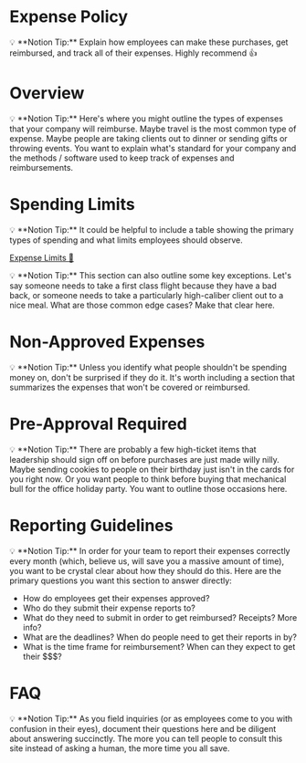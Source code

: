 # Expense Policy

<aside>
💡 **Notion Tip:** Explain how employees can make these purchases, get reimbursed, and track all of their expenses. Highly recommend 👍

</aside>

# Overview

<aside>
💡 **Notion Tip:** Here's where you might outline the types of expenses that your company will reimburse. Maybe travel is the most common type of expense. Maybe people are taking clients out to dinner or sending gifts or throwing events. You want to explain what's standard for your company and the methods / software used to keep track of expenses and reimbursements.

</aside>

# Spending Limits

<aside>
💡 **Notion Tip:** It could be helpful to include a table showing the primary types of spending and what limits employees should observe.

</aside>

[Expense Limits 💸](Expense%20Policy%202a711d436a06411185517a30a3223578/Expense%20Limits%20%F0%9F%92%B8%20d4793270294b4d228d06ed69bd651252.csv)

<aside>
💡 **Notion Tip:** This section can also outline some key exceptions. Let's say someone needs to take a first class flight because they have a bad back, or someone needs to take a particularly high-caliber client out to a nice meal. What are those common edge cases? Make that clear here.

</aside>

# Non-Approved Expenses

<aside>
💡 **Notion Tip:** Unless you identify what people shouldn't be spending money on, don't be surprised if they do it. It's worth including a section that summarizes the expenses that won't be covered or reimbursed.

</aside>

# Pre-Approval Required

<aside>
💡 **Notion Tip:** There are probably a few high-ticket items that leadership should sign off on before purchases are just made willy nilly. Maybe sending cookies to people on their birthday just isn't in the cards for you right now. Or you want people to think before buying that mechanical bull for the office holiday party. You want to outline those occasions here.

</aside>

# Reporting Guidelines

<aside>
💡 **Notion Tip:** In order for your team to report their expenses correctly every month (which, believe us, will save you a massive amount of time), you want to be crystal clear about how they should do this. Here are the primary questions you want this section to answer directly:

</aside>

- How do employees get their expenses approved?
- Who do they submit their expense reports to?
- What do they need to submit in order to get reimbursed? Receipts? More info?
- What are the deadlines? When do people need to get their reports in by?
- What is the time frame for reimbursement? When can they expect to get their $$$?

# FAQ

<aside>
💡 **Notion Tip:** As you field inquiries (or as employees come to you with confusion in their eyes), document their questions here and be diligent about answering succinctly. The more you can tell people to consult this site instead of asking a human, the more time you all save.

</aside>